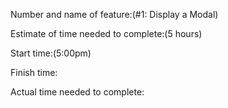 Number and name of feature:(#1: Display a Modal)

Estimate of time needed to complete:(5 hours)

Start time:(5:00pm)

Finish time:

Actual time needed to complete: